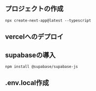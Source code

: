 ## プロジェクトの作成
```shell
npx create-next-app@latest --typescript
```

## vercelへのデプロイ

## supabaseの導入
```shell
npm install @supabase/supabase-js
```

## .env.local作成
